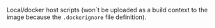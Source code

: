 Local/docker host scripts (won\`t be uploaded as a build context to the image because the `.dockerignore` file definition).

